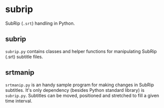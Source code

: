 # subrip

SubRip (`.srt`) handling in Python.

## subrip

`subrip.py` contains classes and helper functions for manipulating SubRip (.srt) subtitle files.

## srtmanip

`srtmanip.py` is an handy sample program for making changes in SubRip subtitles. It's only dependency (besides Python standard library) is `subrip.py`. Subtitles can be moved, positioned and stretched to fill a given time interval.
